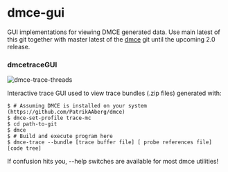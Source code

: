 # dmce-gui
GUI implementations for viewing DMCE generated data. Use main latest of this git together with master latest of the [dmce](https://github.com/PatrikAAberg/dmce) git until the upcoming 2.0 release.

### dmcetraceGUI

![dmce-trace-threads](https://github.com/PatrikAAberg/dmce-gui/assets/22773714/f988f245-47c3-4580-9950-c6d483281fac)


Interactive trace GUI used to view trace bundles (.zip files) generated with:

    $ # Assuming DMCE is installed on your system (https://github.com/PatrikAAberg/dmce)
    $ dmce-set-profile trace-mc
    $ cd path-to-git
    $ dmce
    $ # Build and execute program here
    $ dmce-trace --bundle [trace buffer file] [ probe references file] [code tree]

If confusion hits you, --help switches are available for most dmce utilities!
